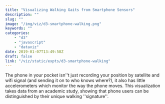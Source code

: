 ```yaml
---
title: "Visualizing Walking Gaits from Smartphone Sensors"
description: ""
slug: ""
image: "/img/viz/d3-smartphone-walking.png"
keywords: ""
categories:
    - "d3"
    - "javascript"
    - "dataviz"
date: 2019-01-07T13:49:58Z
draft: false
link: "/viz/static/expts/d3-smartphone-walking"
---
```

The phone in your pocket isn''t just recording your
position by satellite and wifi signal (and sending it on to who knows where?),
it also has little accelerometers which monitor the way the phone moves. This
visualization takes data from an academic study, showing that phone users can
be distinguished by their unique walking ''signature''.
